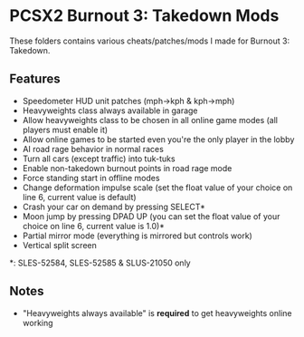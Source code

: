 # PCSX2 Burnout 3: Takedown Mods

These folders contains various cheats/patches/mods I made for Burnout 3: Takedown.

## Features
- Speedometer HUD unit patches (mph->kph & kph->mph)
- Heavyweights class always available in garage
- Allow heavyweights class to be chosen in all online game modes (all players must enable it)
- Allow online games to be started even you're the only player in the lobby
- AI road rage behavior in normal races
- Turn all cars (except traffic) into tuk-tuks
- Enable non-takedown burnout points in road rage mode
- Force standing start in offline modes
- Change deformation impulse scale (set the float value of your choice on line 6, current value is default)
- Crash your car on demand by pressing SELECT\*
- Moon jump by pressing DPAD UP (you can set the float value of your choice on line 6, current value is 1.0)\*
- Partial mirror mode (everything is mirrored but controls work)
- Vertical split screen

\*: SLES-52584, SLES-52585 & SLUS-21050 only

## Notes
- "Heavyweights always available" is **required** to get heavyweights online working
